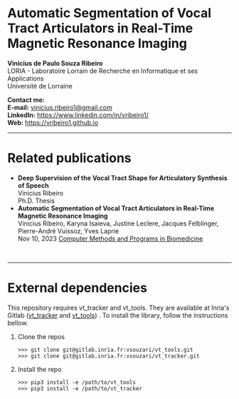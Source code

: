 # Automatic Segmentation of Vocal Tract Articulators in Real-Time Magnetic Resonance Imaging

<b>Vinicius de Paulo Souza Ribeiro</b><br>
LORIA - Laboratoire Lorrain de Recherche en Informatique et ses Applications<br>
Université de Lorraine

<b>Contact me:</b><br>
<b>E-mail:</b> vinicius.ribeiro1@gmail.com<br>
<b>LinkedIn:</b> https://www.linkedin.com/in/vribeiro1/<br>
<b>Web:</b> https://vribeiro1.github.io<br>

<hr>

# Related publications

<ul>

<li>
<b>Deep Supervision of the Vocal Tract Shape for Articulatory Synthesis of Speech</b><br>
Vinicius Ribeiro<br>
Ph.D. Thesis<br>
</li>

<li>
<b>Automatic Segmentation of Vocal Tract Articulators in Real-Time Magnetic Resonance Imaging</b><br>
Vinicius Ribeiro, Karyna Isaieva, Justine Leclere, Jacques Felblinger, Pierre-André Vuissoz, Yves Laprie<br>
Nov 10, 2023 <a href="https://vribeiro1.github.io/publications#:~:text=Computer%20Methods%20and%20Programs%20in%20Biomedicine">Computer Methods and Programs in Biomedicine</a><br>
</li>

</ul>

<br>

<hr>

# External dependencies

This repository requires vt_tracker and vt_tools. They are available at Inria's Gitlab
(<a href="https://gitlab.inria.fr/vsouzari/vt_tracker">vt_tracker</a> and
<a href="https://gitlab.inria.fr/vsouzari/vt_tools">vt_tools</a>) . To install the library, follow
the instructions bellow.

<ol>

<li>Clone the repos</li>

```
>>> git clone git@gitlab.inria.fr:vsouzari/vt_tools.git
>>> git clone git@gitlab.inria.fr:vsouzari/vt_tracker.git
```

<li>Install the repo</li>

```
>>> pip3 install -e /path/to/vt_tools
>>> pip3 install -e /path/to/vt_tracker
```

</ol>
